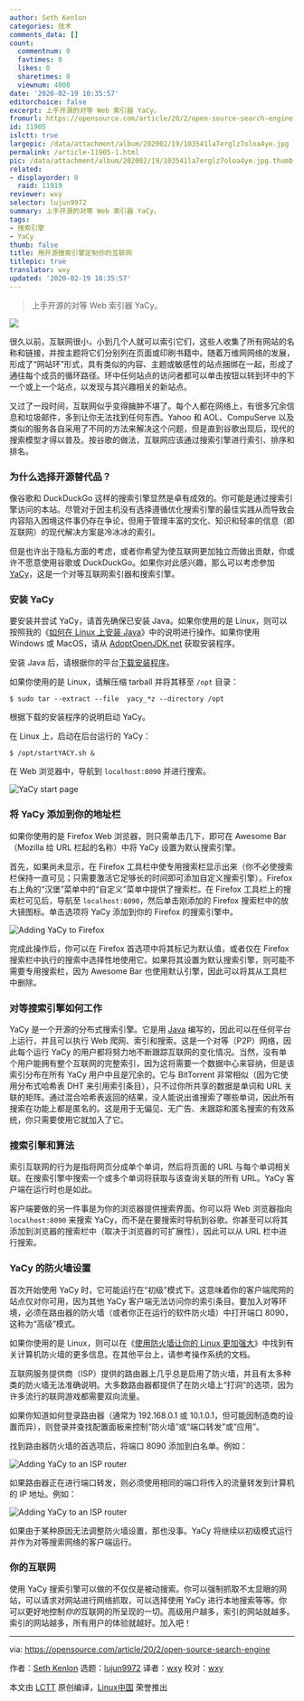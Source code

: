 ```yaml
---
author: Seth Kenlon
categories: 技术
comments_data: []
count:
  commentnum: 0
  favtimes: 0
  likes: 0
  sharetimes: 0
  viewnum: 4808
date: '2020-02-19 10:35:57'
editorchoice: false
excerpt: 上手开源的对等 Web 索引器 YaCy。
fromurl: https://opensource.com/article/20/2/open-source-search-engine
id: 11905
islctt: true
largepic: /data/attachment/album/202002/19/103541la7erglz7oloa4ye.jpg
permalink: /article-11905-1.html
pic: /data/attachment/album/202002/19/103541la7erglz7oloa4ye.jpg.thumb.jpg
related:
- displayorder: 0
  raid: 11919
reviewer: wxy
selector: lujun9972
summary: 上手开源的对等 Web 索引器 YaCy。
tags:
- 搜索引擎
- YaCy
thumb: false
title: 用开源搜索引擎定制你的互联网
titlepic: true
translator: wxy
updated: '2020-02-19 10:35:57'
---
```



> 
> 上手开源的对等 Web 索引器 YaCy。
> 
> 
> 


![](/data/attachment/album/202002/19/103541la7erglz7oloa4ye.jpg)


很久以前，互联网很小，小到几个人就可以索引它们，这些人收集了所有网站的名称和链接，并按主题将它们分别列在页面或印刷书籍中。随着万维网网络的发展，形成了“网站环”形式，具有类似的内容、主题或敏感性的站点捆绑在一起，形成了通往每个成员的循环路径。环中任何站点的访问者都可以单击按钮以转到环中的下一个或上一个站点，以发现与其兴趣相关的新站点。


又过了一段时间，互联网似乎变得臃肿不堪了。每个人都在网络上，有很多冗余信息和垃圾邮件，多到让你无法找到任何东西。Yahoo 和 AOL、CompuServe 以及类似的服务各自采用了不同的方法来解决这个问题，但是直到谷歌出现后，现代的搜索模型才得以普及。按谷歌的做法，互联网应该通过搜索引擎进行索引、排序和排名。


### 为什么选择开源替代品？


像谷歌和 DuckDuckGo 这样的搜索引擎显然是卓有成效的。你可能是通过搜索引擎访问的本站。尽管对于因主机没有选择遵循优化搜索引擎的最佳实践从而导致会内容陷入困境这件事仍存在争论，但用于管理丰富的文化、知识和轻率的信息（即互联网）的现代解决方案是冷冰冰的索引。


但是也许出于隐私方面的考虑，或者你希望为使互联网更加独立而做出贡献，你或许不愿意使用谷歌或 DuckDuckGo。如果你对此感兴趣，那么可以考虑参加 [YaCy](https://yacy.net/)，这是一个对等互联网索引器和搜索引擎。


### 安装 YaCy


要安装并尝试 YaCy，请首先确保已安装 Java。如果你使用的是 Linux，则可以按照我的《[如何在 Linux 上安装 Java](/article-11614-1.html)》中的说明进行操作。如果你使用 Windows 或 MacOS，请从 [AdoptOpenJDK.net](https://adoptopenjdk.net/releases.html) 获取安装程序。


安装 Java 后，请根据你的平台[下载安装程序](https://yacy.net/download_installation/)。


如果你使用的是 Linux，请解压缩 tarball 并将其移至 `/opt` 目录：



```
$ sudo tar --extract --file  yacy_*z --directory /opt
```

根据下载的安装程序的说明启动 YaCy。


在 Linux 上，启动在后台运行的 YaCy：



```
$ /opt/startYACY.sh &
```

在 Web 浏览器中，导航到 `localhost:8090` 并进行搜索。


![YaCy start page](/data/attachment/album/202002/19/103603cw77y7sug177tgz7.jpg "YaCy start page")


### 将 YaCy 添加到你的地址栏


如果你使用的是 Firefox Web 浏览器，则只需单击几下，即可在 Awesome Bar（Mozilla 给 URL 栏起的名称）中将 YaCy 设置为默认搜索引擎。


首先，如果尚未显示，在 Firefox 工具栏中使专用搜索栏显示出来（你不必使搜索栏保持一直可见；只需要激活它足够长的时间即可添加自定义搜索引擎）。Firefox 右上角的“汉堡”菜单中的“自定义”菜单中提供了搜索栏。在 Firefox 工具栏上的搜索栏可见后，导航至 `localhost:8090`，然后单击刚添加的 Firefox 搜索栏中的放大镜图标。单击选项将 YaCy 添加到你的 Firefox 的搜索引擎中。


![Adding YaCy to Firefox](/data/attachment/album/202002/19/103605blajddrmfm6eu4ld.jpg "Adding YaCy to Firefox")


完成此操作后，你可以在 Firefox 首选项中将其标记为默认值，或者仅在 Firefox 搜索栏中执行的搜索中选择性地使用它。如果将其设置为默认搜索引擎，则可能不需要专用搜索栏，因为 Awesome Bar 也使用默认引擎，因此可以将其从工具栏中删除。


### 对等搜索引擎如何工作


YaCy 是一个开源的分布式搜索引擎。它是用 [Java](https://opensource.com/resources/java) 编写的，因此可以在任何平台上运行，并且可以执行 Web 爬网、索引和搜索。这是一个对等（P2P）网络，因此每个运行 YaCy 的用户都将努力地不断跟踪互联网的变化情况。当然，没有单个用户能拥有整个互联网的完整索引，因为这将需要一个数据中心来容纳，但是该索引分布在所有 YaCy 用户中且是冗余的。它与 BitTorrent 非常相似（因为它使用分布式哈希表 DHT 来引用索引条目），只不过你所共享的数据是单词和 URL 关联的矩阵。通过混合哈希表返回的结果，没人能说出谁搜索了哪些单词，因此所有搜索在功能上都是匿名的。这是用于无偏见、无广告、未跟踪和匿名搜索的有效系统，你只需要使用它就加入了它。


### 搜索引擎和算法


索引互联网的行为是指将网页分成单个单词，然后将页面的 URL 与每个单词相关联。在搜索引擎中搜索一个或多个单词将获取与该查询关联的所有 URL。YaCy 客户端在运行时也是如此。


客户端要做的另一件事是为你的浏览器提供搜索界面。你可以将 Web 浏览器指向 `localhost:8090` 来搜索 YaCy，而不是在要搜索时导航到谷歌。你甚至可以将其添加到浏览器的搜索栏中（取决于浏览器的可扩展性），因此可以从 URL 栏中进行搜索。


### YaCy 的防火墙设置


首次开始使用 YaCy 时，它可能运行在“初级”模式下。这意味着你的客户端爬网的站点仅对你可用，因为其他 YaCy 客户端无法访问你的索引条目。要加入对等环境，必须在路由器的防火墙（或者你正在运行的软件防火墙）中打开端口 8090，这称为“高级”模式。


如果你使用的是 Linux，则可以在《[使用防火墙让你的 Linux 更加强大](https://opensource.com/article/19/7/make-linux-stronger-firewalls)》中找到有关计算机防火墙的更多信息。在其他平台上，请参考操作系统的文档。


互联网服务提供商（ISP）提供的路由器上几乎总是启用了防火墙，并且有太多种类的防火墙无法准确说明。大多数路由器都提供了在防火墙上“打洞”的选项，因为许多流行的联网游戏都需要双向流量。


如果你知道如何登录路由器（通常为 192.168.0.1 或 10.1.0.1，但可能因制造商的设置而异），则登录并查找配置面板来控制“防火墙”或“端口转发”或“应用”。


找到路由器防火墙的首选项后，将端口 8090 添加到白名单。例如：


![Adding YaCy to an ISP router](/data/attachment/album/202002/19/103607akggy63qyg8z33yk.jpg "Adding YaCy to an ISP router")


如果路由器正在进行端口转发，则必须使用相同的端口将传入的流量转发到计算机的 IP 地址。例如：


![Adding YaCy to an ISP router](/data/attachment/album/202002/19/103609new7i6uu46m6l60e.jpg "Adding YaCy to an ISP router")


如果由于某种原因无法调整防火墙设置，那也没事。YaCy 将继续以初级模式运行并作为对等搜索网络的客户端运行。


### 你的互联网


使用 YaCy 搜索引擎可以做的不仅仅是被动搜索。你可以强制抓取不太显眼的网站，可以请求对网站进行网络抓取，可以选择使用 YaCy 进行本地搜索等等。你可以更好地控制*你的*互联网的所呈现的一切。高级用户越多，索引的网站就越多。索引的网站越多，所有用户的体验就越好。加入吧！




---


via: <https://opensource.com/article/20/2/open-source-search-engine>


作者：[Seth Kenlon](https://opensource.com/users/seth) 选题：[lujun9972](https://github.com/lujun9972) 译者：[wxy](https://github.com/wxy) 校对：[wxy](https://github.com/wxy)


本文由 [LCTT](https://github.com/LCTT/TranslateProject) 原创编译，[Linux中国](https://linux.cn/) 荣誉推出